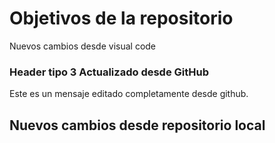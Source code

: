 # Objetivos de la repositorio

Nuevos cambios desde visual code

### Header tipo 3 Actualizado desde GitHub
Este es un mensaje editado completamente desde github.


## Nuevos cambios desde repositorio local